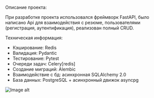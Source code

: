 Описание проекта:

  При разработке проекта использовался фреймворк FastAPI,
  было написано Api для взаимодействия с резюме, пользователями (регистрация, аутентификация), 
  реализован полный CRUD.


Техническая информация:

  - Кэширование: Redis
  - Валидация: Pydantic
  - Тестирование: Pytest
  - Очереди задач: Celery[redis]
  - Создание миграций: Alembic
  - Взаимодействие с бд: асинхронная SQLAlchemy 2.0
  - База данных: PostgreSQL + асинхронный движок asyncpg




![Image alt](https://github.com/TetherOne/head_hunter/raw/master/github_pages/img_3.png)



